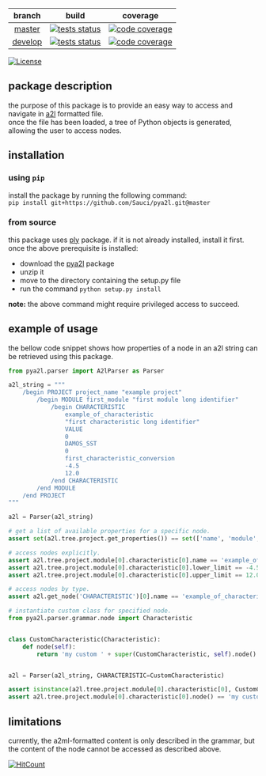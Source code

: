 
| branch  | build  | coverage |
|:-------:|:------:| :-------:|
| [master](https://github.com/Sauci/pya2l/tree/master)   | [![tests status](https://travis-ci.org/Sauci/pya2l.svg?branch=master)](https://travis-ci.org/Sauci/pya2l)  | [![code coverage](https://codecov.io/gh/Sauci/pya2l/branch/master/graph/badge.svg?token=Q5aceZRFXh)](https://codecov.io/gh/Sauci/pya2l)  |
| [develop](https://github.com/Sauci/pya2l/tree/develop) | [![tests status](https://travis-ci.org/Sauci/pya2l.svg?branch=develop)](https://travis-ci.org/Sauci/pya2l) | [![code coverage](https://codecov.io/gh/Sauci/pya2l/branch/develop/graph/badge.svg?token=Q5aceZRFXh)](https://codecov.io/gh/Sauci/pya2l) |

[![License](https://img.shields.io/badge/License-BSD%203--Clause-blue.svg)](https://opensource.org/licenses/BSD-3-Clause)
## package description
the purpose of this package is to provide an easy way to access and navigate in [a2l](https://www.asam.net/standards/detail/mcd-2-mc/) formatted file.  
once the file has been loaded, a tree of Python objects is generated, allowing the user to access nodes.  
  
## installation  
  
### using `pip`
install the package by running the following command:  
`pip install git+https://github.com/Sauci/pya2l.git@master`  
  
### from source
this package uses [ply](https://pypi.python.org/pypi/ply) package. if it is not already installed, install it first.  
once the above prerequisite is installed:
- download the [pya2l](https://github.com/Sauci/pya2l/archive/master.zip) package  
- unzip it  
- move to the directory containing the setup.py file  
- run the command `python setup.py install`

**note:** the above command might require privileged access to succeed.
  
## example of usage  
the bellow code snippet shows how properties of a node in an a2l string can be retrieved using this package.  

```python
from pya2l.parser import A2lParser as Parser

a2l_string = """
    /begin PROJECT project_name "example project"
        /begin MODULE first_module "first module long identifier"
            /begin CHARACTERISTIC
                example_of_characteristic
                "first characteristic long identifier"
                VALUE
                0
                DAMOS_SST
                0
                first_characteristic_conversion
                -4.5
                12.0
            /end CHARACTERISTIC
        /end MODULE
    /end PROJECT
"""

a2l = Parser(a2l_string)

# get a list of available properties for a specific node.
assert set(a2l.tree.project.get_properties()) == set(['name', 'module', 'header', 'long_identifier'])

# access nodes explicitly.
assert a2l.tree.project.module[0].characteristic[0].name == 'example_of_characteristic'
assert a2l.tree.project.module[0].characteristic[0].lower_limit == -4.5
assert a2l.tree.project.module[0].characteristic[0].upper_limit == 12.0

# access nodes by type.
assert a2l.get_node('CHARACTERISTIC')[0].name == 'example_of_characteristic'

# instantiate custom class for specified node.
from pya2l.parser.grammar.node import Characteristic


class CustomCharacteristic(Characteristic):
    def node(self):
        return 'my custom ' + super(CustomCharacteristic, self).node()


a2l = Parser(a2l_string, CHARACTERISTIC=CustomCharacteristic)

assert isinstance(a2l.tree.project.module[0].characteristic[0], CustomCharacteristic)
assert a2l.tree.project.module[0].characteristic[0].node() == 'my custom CHARACTERISTIC'

```

## limitations
currently, the a2ml-formatted content is only described in the grammar, but the content of the node cannot be
accessed as described above.

[![HitCount](http://hits.dwyl.io/Sauci/pya2l.svg)](http://hits.dwyl.io/Sauci/pya2l)
